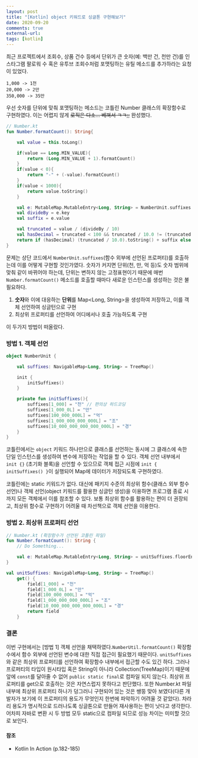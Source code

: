 ```yaml
---
layout: post
title: "[Kotlin] object 키워드로 싱글톤 구현해보기"
date: 2020-09-20
comments: true
external-url:
tags: [kotlin]
---
```


최근 프로젝트에서 조회수, 상품 건수 등에서 단위가 큰 숫자(예: 백만 건, 천만 건)를
인스타그램 팔로워 수 혹은 유투브 조회수처럼 포맷팅하는 유틸 메소드를 추가하라는 요청이 있었다.

<!-- more -->

```
1,000 -> 1천
20,000 -> 2만
350,000 -> 35만
```

우선 숫자를 단위에 맞춰 포맷팅하는 메소드는 코틀린 Number 클래스의 확장함수로 구현하였다.
이는 어렵지 않게 ~~로직은 다소... 베껴서 ㅋㅋ;;~~ 완성했다.

```kotlin
// Number.kt
fun Number.formatCount(): String{

    val value = this.toLong()

    if(value == Long.MIN_VALUE){
        return (Long.MIN_VALUE + 1).formatCount()
    }
    if(value < 0){
        return "-" + (-value).formatCount()
    }
    if(value < 1000){
        return value.toString()
    }

    val e: MutableMap.MutableEntry<Long, String> = NumberUnit.suffixes.floorEntry(value) // 여기 부분
    val divideBy = e.key
    val suffix = e.value

    val truncated = value / (divideBy / 10)
    val hasDecimal = truncated < 100 && truncated / 10.0 != (truncated / 10).toDouble()
    return if (hasDecimal) (truncated / 10.0).toString() + suffix else (truncated / 10).toString() + suffix
}
```

문제는 상단 코드에서 `NumberUnit.suffixes`(함수 외부에 선언된 프로퍼티)를 호출하는데 이를 어떻게 구현할 것인가였다. 
숫자가 커지면 단위(천, 만, 억 등)도 숫자 범위에 맞춰 같이 바뀌어야 하는데,
단위는 변하지 않는 고정표현이기 때문에 매번 `Number.formatCount()` 메소드를 호출할 때마다 새로운 인스턴스를 생성하는 것은 불필요하다.
1. **숫자**와 이에 대응하는 **단위**를 Map<Long, String>을 생성하여 저장하고, 이를 객체 선언하여 싱글턴으로 구현
2. 최상위 프로퍼티를 선언하여 어디에서나 호출 가능하도록 구현

이 두가지 방법이 떠올랐다.

### 방법 1. 객체 선언
```kotlin
object NumberUnit {

    val suffixes: NavigableMap<Long, String> = TreeMap()

    init {
        initSuffixes()
    }

    private fun initSuffixes(){
        suffixes[1_000] = "천" // 편의상 하드코딩
        suffixes[1_000_0L] = "만"
        suffixes[100_000_000L] = "억"
        suffixes[1_000_000_000_000L] = "조"
        suffixes[10_000_000_000_000_000L] = "경"
    }
}
```

코틀린에서는 `object` 키워드 하나만으로 클래스를 선언하는 동시에 
그 클래스에 속한 단일 인스턴스를 생성하여 변수에 저장하는 작업을 할 수 있다.
객체 선언 내부에서 `init {}` (초기화 블록)을 선언할 수 있으므로 객체 접근 시점에 `init { initSuffixes() }`이 실행되어 Map에 데이터가 저장되도록 구현하였다.

코틀린에는 static 키워드가 없다. 대신에 패키지 수준의 최상위 함수(클래스 외부 함수 선언)나 객체 선언(object 키워드를 활용한 싱글턴 생성)을 이용하면 프로그램 종료 시까지 모든 객체에서 이를 참조할 수 있다.
보통 최상위 함수를 활용하는 편이 더 권장되고, 최상위 함수로 구현하기 어려울 때 차선책으로 객체 선언을 이용한다.

### 방법 2. 최상위 프로퍼티 선언
```kotlin
// Number.kt (확장함수가 선언된 코틀린 파일)
fun Number.formatCount(): String {
    // Do Something...

    val e: MutableMap.MutableEntry<Long, String> = unitSuffixes.floorEntry(value) // 최상위 프로퍼티 접근
}

val unitSuffixes: NavigableMap<Long, String> = TreeMap()
    get() {
        field[1_000] = "천"
        field[1_000_0L] = "만"
        field[100_000_000L] = "억"
        field[1_000_000_000_000L] = "조"
        field[10_000_000_000_000_000L] = "경"
        return field
    }
```

### 결론
이번 구현에서는 [방법 1] 객체 선언을 채택하였다.`NumberUtil.formatCount()` 확장함수에서 함수 외부에 선언된 변수에 대한 직접 접근이 필요했기 때문이다. `unitSuffixes`와 같은 최상위 프로퍼티를 선언하여 확장함수 내부에서 접근할 수도 있긴 하다. 그러나 프로퍼티의 타입이 원시타입 혹은 String이 아니라 Collection(TreeMap)이기 때문에 앞에 `const`를 달아줄 수 없어 `public static final`로 컴파일 되지 않는다. 최상위 프로퍼티를 get으로 호출하는 것은 자연스럽지 못하다고 판단했다. 또한 Number.kt 파일 내부에 최상위 프로퍼티 하나가 덩그러니 구현되어 있는 것은 쌩뚱 맞아 보였다(다른 개발자가 보기에 이 프로퍼티의 용도가 무엇인지 한번에 파악하기 어려울 것 같았다). 차라리 용도가 명시적으로 드러나도록 싱글톤으로 만들어 재사용하는 편이 낫다고 생각한다. 어차피 자바로 변환 시 두 방법 모두 static으로 컴파일 되므로 성능 차이는 미미할 것으로 보인다.

#### 참조
- Kotlin In Action (p.182-185)